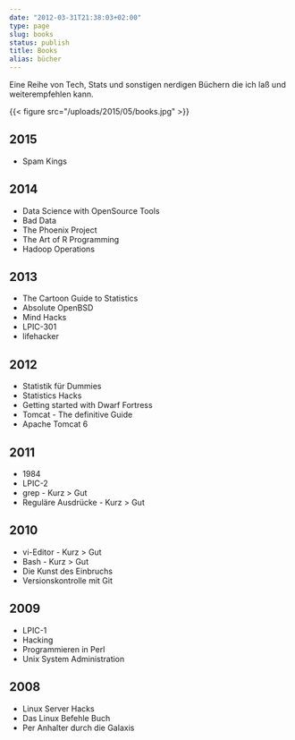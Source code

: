 ```yaml
---
date: "2012-03-31T21:38:03+02:00"
type: page
slug: books
status: publish
title: Books
alias: bücher
---
```


Eine Reihe von Tech, Stats und sonstigen nerdigen Büchern die ich laß und
weiterempfehlen kann.

{{< figure src="/uploads/2015/05/books.jpg" >}}

## 2015
* Spam Kings

## 2014
* Data Science with OpenSource Tools
* Bad Data
* The Phoenix Project
* The Art of R Programming
* Hadoop Operations

## 2013
* The Cartoon Guide to Statistics
* Absolute OpenBSD
* Mind Hacks
* LPIC-301
* lifehacker

## 2012
* Statistik für Dummies
* Statistics Hacks
* Getting started with Dwarf Fortress
* Tomcat - The definitive Guide
* Apache Tomcat 6

## 2011
* 1984
* LPIC-2
* grep - Kurz &gt; Gut
* Reguläre Ausdrücke - Kurz &gt; Gut

## 2010
* vi-Editor - Kurz &gt; Gut
* Bash - Kurz &gt; Gut
* Die Kunst des Einbruchs
* Versionskontrolle mit Git

## 2009
* LPIC-1
* Hacking
* Programmieren in Perl
* Unix System Administration

## 2008
* Linux Server Hacks
* Das Linux Befehle Buch
* Per Anhalter durch die Galaxis
